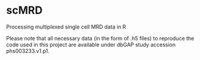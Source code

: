 # scMRD
Processing multiplexed single cell MRD data in R

Please note that all necessary data (in the form of .h5 files) to reproduce the code used in this project are available under dbGAP study accession phs003233.v1.p1. 

